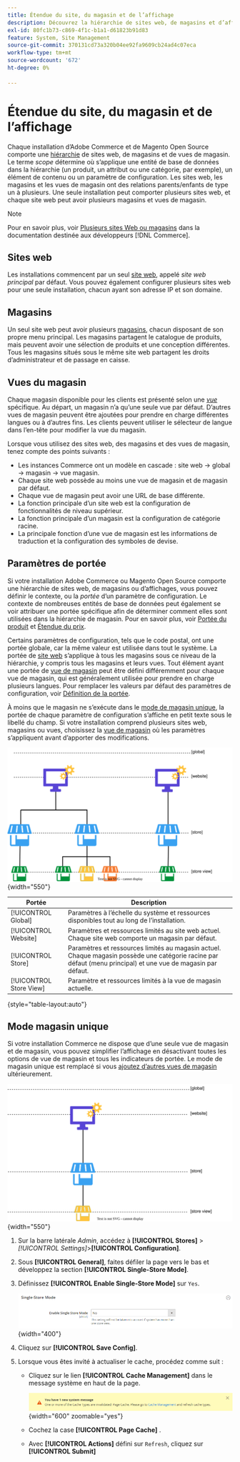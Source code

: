 ```yaml
---
title: Étendue du site, du magasin et de l’affichage
description: Découvrez la hiérarchie de sites web, de magasins et d’affichages de magasins que vous pouvez utiliser pour offrir des expériences d’achat à vos clients.
exl-id: 80fc1b73-c869-4f1c-b1a1-d61823b91d83
feature: System, Site Management
source-git-commit: 370131cd73a320b04ee92fa9609cb24ad4c07eca
workflow-type: tm+mt
source-wordcount: '672'
ht-degree: 0%

---
```


# Étendue du site, du magasin et de l’affichage

Chaque installation d’Adobe Commerce et de Magento Open Source comporte une [hiérarchie](../stores-purchase/stores.md) de sites web, de magasins et de vues de magasin. Le terme _scope_ détermine où s’applique une entité de base de données dans la hiérarchie (un produit, un attribut ou une catégorie, par exemple), un élément de contenu ou un paramètre de configuration. Les sites web, les magasins et les vues de magasin ont des relations parents/enfants de type un à plusieurs. Une seule installation peut comporter plusieurs sites web, et chaque site web peut avoir plusieurs magasins et vues de magasin.

>[!NOTE]
>
>Pour en savoir plus, voir [Plusieurs sites Web ou magasins](https://experienceleague.adobe.com/docs/commerce-operations/configuration-guide/multi-sites/ms-overview.html?lang=fr) dans la documentation destinée aux développeurs [!DNL Commerce].

## Sites web

Les installations commencent par un seul [site web](../stores-purchase/stores.md#add-websites), appelé _site web principal_ par défaut. Vous pouvez également configurer plusieurs sites web pour une seule installation, chacun ayant son adresse IP et son domaine.

## Magasins

Un seul site web peut avoir plusieurs [magasins](../stores-purchase/stores.md#add-stores), chacun disposant de son propre menu principal. Les magasins partagent le catalogue de produits, mais peuvent avoir une sélection de produits et une conception différentes. Tous les magasins situés sous le même site web partagent les droits d’administrateur et de passage en caisse.

## Vues du magasin

Chaque magasin disponible pour les clients est présenté selon une _[vue](../stores-purchase/store-views.md)_ spécifique. Au départ, un magasin n’a qu’une seule vue par défaut. D’autres vues de magasin peuvent être ajoutées pour prendre en charge différentes langues ou à d’autres fins. Les clients peuvent utiliser le sélecteur de langue dans l’en-tête pour modifier la vue du magasin.

Lorsque vous utilisez des sites web, des magasins et des vues de magasin, tenez compte des points suivants :

- Les instances Commerce ont un modèle en cascade : site web → global → magasin → vue magasin.
- Chaque site web possède au moins une vue de magasin et de magasin par défaut.
- Chaque vue de magasin peut avoir une URL de base différente.
- La fonction principale d’un site web est la configuration de fonctionnalités de niveau supérieur.
- La fonction principale d’un magasin est la configuration de catégorie racine.
- La principale fonction d’une vue de magasin est les informations de traduction et la configuration des symboles de devise.

## Paramètres de portée

Si votre installation Adobe Commerce ou Magento Open Source comporte une hiérarchie de sites web, de magasins ou d’affichages, vous pouvez définir le contexte, ou la _portée_ d’un paramètre de configuration. Le contexte de nombreuses entités de base de données peut également se voir attribuer une portée spécifique afin de déterminer comment elles sont utilisées dans la hiérarchie de magasin. Pour en savoir plus, voir [Portée du produit](../catalog/introduction.md#product-scope) et [Étendue du prix](../catalog/catalog-price-scope.md).

Certains paramètres de configuration, tels que le code postal, ont une portée globale, car la même valeur est utilisée dans tout le système. La portée de [site web](../stores-purchase/stores.md#add-websites) s’applique à tous les magasins sous ce niveau de la hiérarchie, y compris tous les magasins et leurs vues. Tout élément ayant une portée de [vue de magasin](../stores-purchase/store-views.md) peut être défini différemment pour chaque vue de magasin, qui est généralement utilisée pour prendre en charge plusieurs langues. Pour remplacer les valeurs par défaut des paramètres de configuration, voir [Définition de la portée](../configuration-reference/scope-change.md#set-the-scope).

À moins que le magasin ne s’exécute dans le [mode de magasin unique](#single-store-mode), la portée de chaque paramètre de configuration s’affiche en petit texte sous le libellé du champ. Si votre installation comprend plusieurs sites web, magasins ou vues, choisissez la [vue de magasin](../stores-purchase/store-views.md) où les paramètres s’appliquent avant d’apporter des modifications.

![Hiérarchie des sites Web, des magasins et des vues de magasin](./assets/scope-multisite.svg){width="550"}

| Portée | Description |
|--- |--- |
| [!UICONTROL Global] | Paramètres à l’échelle du système et ressources disponibles tout au long de l’installation. |
| [!UICONTROL Website] | Paramètres et ressources limités au site web actuel. Chaque site web comporte un magasin par défaut. |
| [!UICONTROL Store] | Paramètres et ressources limités au magasin actuel. Chaque magasin possède une catégorie racine par défaut (menu principal) et une vue de magasin par défaut. |
| [!UICONTROL Store View] | Paramètre et ressources limités à la vue de magasin actuelle. |

{style="table-layout:auto"}

## Mode magasin unique

Si votre installation Commerce ne dispose que d’une seule vue de magasin et de magasin, vous pouvez simplifier l’affichage en désactivant toutes les options de vue de magasin et tous les indicateurs de portée. Le mode de magasin unique est remplacé si vous [ajoutez d’autres vues de magasin](../stores-purchase/store-views.md) ultérieurement.

![Portée - vue unique](./assets/scope-single-view.svg){width="550"}

1. Sur la barre latérale _Admin_, accédez à **[!UICONTROL Stores]** > _[!UICONTROL Settings]_>**[!UICONTROL Configuration]**.

1. Sous **[!UICONTROL General]**, faites défiler la page vers le bas et développez la section **[!UICONTROL Single-Store Mode]**.

1. Définissez **[!UICONTROL Enable Single-Store Mode]** sur `Yes`.

   ![Configuration générale - Activer le mode Boutique unique](./assets/general-single-store-mode.png){width="400"}

1. Cliquez sur **[!UICONTROL Save Config]**.

1. Lorsque vous êtes invité à actualiser le cache, procédez comme suit :

   - Cliquez sur le lien **[!UICONTROL Cache Management]** dans le message système en haut de la page.

     ![&#x200B; Message système - Gestion du cache](../catalog/assets/msg-cache-management.png){width="600" zoomable="yes"}

   - Cochez la case **[!UICONTROL Page Cache]** .

   - Avec **[!UICONTROL Actions]** défini sur `Refresh`, cliquez sur **[!UICONTROL Submit]**
